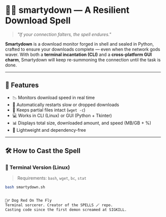 # 🧙‍♂️ smartydown — A Resilient Download Spell

> *"If your connection falters, the spell endures."*

**Smartydown** is a download monitor forged in shell and sealed in Python, crafted to ensure your downloads complete — even when the network gods waver. With both a **terminal incantation (CLI)** and a **cross-platform GUI charm**, Smartydown will keep re-summoning the connection until the task is done.

---

## 🔮 Features

- 📉 Monitors download speed in real time
- 🧾 Automatically restarts slow or dropped downloads
- 💾 Keeps partial files intact (`wget -c`)
- 💻 Works in CLI (Linux) or GUI (Python + Tkinter)
- 📊 Displays total size, downloaded amount, and speed (MB/GB + %)
- 🧙 Lightweight and dependency-free

---

## 🛠️ How to Cast the Spell

### 📜 Terminal Version (Linux)

> Requirements: `bash`, `wget`, `bc`, `stat`

```bash
bash smartydown.sh


🧙‍♂️ Dog Red On The Fly  
Terminal sorcerer. Creator of the SPELLS 🪄 repo.  
Casting code since the first demon screamed at SIGKILL.
